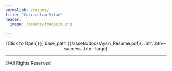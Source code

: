 ```yaml
---
permalink: /resume/
title: "Curriculum Vitae"
header:
  image: /assets/images/a.png
  
---
```


<center> [Click to Open]({{ base_path }}/assets/docs/Ayan_Resume.pdf){: .btn .btn--success .btn--large} </center>


---

@All Rights Reserved